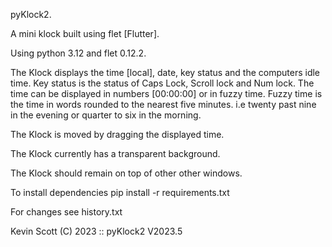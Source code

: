 pyKlock2.

A mini klock built using flet [Flutter].

Using python 3.12 and flet 0.12.2.

The Klock displays the time [local], date, key status  and the computers idle time.
    Key status is the status of Caps Lock, Scroll lock and Num lock.
The time can be displayed in numbers [00:00:00] or in fuzzy time.
    Fuzzy time is the time in words rounded to the nearest five minutes.
    i.e  twenty past nine in the evening or quarter to six in the morning.

The Klock is moved by dragging the displayed time.

The Klock currently has a transparent background.

The Klock should remain on top of other other windows.

To install dependencies pip install -r requirements.txt

For changes see history.txt


Kevin Scott (C) 2023 :: pyKlock2 V2023.5
